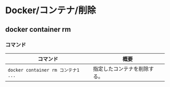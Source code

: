 # Docker/コンテナ/削除

## docker container rm

### コマンド

| コマンド                            | 概要                         |
| ----------------------------------- | ---------------------------- |
| `docker container rm コンテナ1 ...` | 指定したコンテナを削除する。 |
